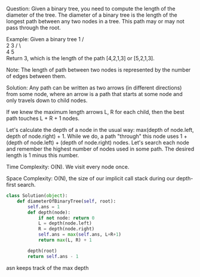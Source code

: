 Question:
Given a binary tree, you need to compute the length of the diameter of the tree. The diameter of a binary tree is the length of the longest path between any two nodes in a tree. This path may or may not pass through the root.

Example:
Given a binary tree
          1
         / \
        2   3
       / \     
      4   5    
Return 3, which is the length of the path [4,2,1,3] or [5,2,1,3].

Note: The length of path between two nodes is represented by the number of edges between them.

Solution:
Any path can be written as two arrows (in different directions) from some node, where an arrow is a path that starts at some node and only travels down to child nodes.

If we knew the maximum length arrows L, R for each child, then the best path touches L + R + 1 nodes.

Let's calculate the depth of a node in the usual way: max(depth of node.left, depth of node.right) + 1.
While we do, a path "through" this node uses 1 + (depth of node.left) + (depth of node.right) nodes.
Let's search each node and remember the highest number of nodes used in some path.
The desired length is 1 minus this number.

Time Complexity: O(N). We visit every node once.

Space Complexity: O(N), the size of our implicit call stack during our depth-first search.
```python
class Solution(object):
    def diameterOfBinaryTree(self, root):
        self.ans = 1
        def depth(node):
            if not node: return 0
            L = depth(node.left)
            R = depth(node.right)
            self.ans = max(self.ans, L+R+1)
            return max(L, R) + 1

        depth(root)
        return self.ans - 1
```
asn keeps track of the max depth